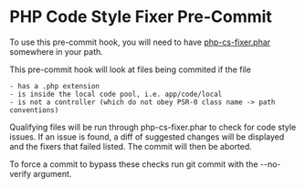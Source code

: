 # PHP Code Style Fixer Pre-Commit

To use this pre-commit hook, you will need to have [php-cs-fixer.phar](http://get.sensiolabs.org/php-cs-fixer.phar) somewhere in your path.

This pre-commit hook will look at files being commited if the file

    - has a .php extension
    - is inside the local code pool, i.e. app/code/local
    - is not a controller (which do not obey PSR-0 class name -> path conventions)

Qualifying files will be run through php-cs-fixer.phar to check for code style issues. If an issue is found, a diff of suggested changes will be displayed and the fixers that failed listed. The commit will then be aborted.

To force a commit to bypass these checks run git commit with the --no-verify argument.